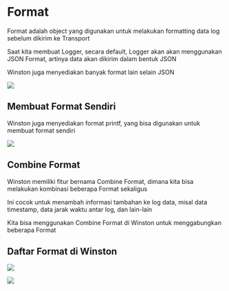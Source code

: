 # Format

Format adalah object yang digunakan untuk melakukan formatting data log sebelum dikirim ke Transport

Saat kita membuat Logger, secara default, Logger akan akan menggunakan JSON Format, artinya data akan dikirim dalam bentuk JSON

Winston juga menyediakan banyak format lain selain JSON

![](/format.jpeg)

## Membuat Format Sendiri

Winston juga menyediakan format printf, yang bisa digunakan untuk membuat format sendiri

![](/printf.jpeg)

## Combine Format

Winston memiliki fitur bernama Combine Format, dimana kita bisa melakukan kombinasi beberapa Format sekaligus

Ini cocok untuk menambah informasi tambahan ke log data, misal data timestamp, data jarak waktu antar log, dan lain-lain

Kita bisa menggunakan Combine Format di Winston untuk menggabungkan beberapa Format

## Daftar Format di Winston

![](/daftarformat.jpeg)

![](/combine.jpeg)
